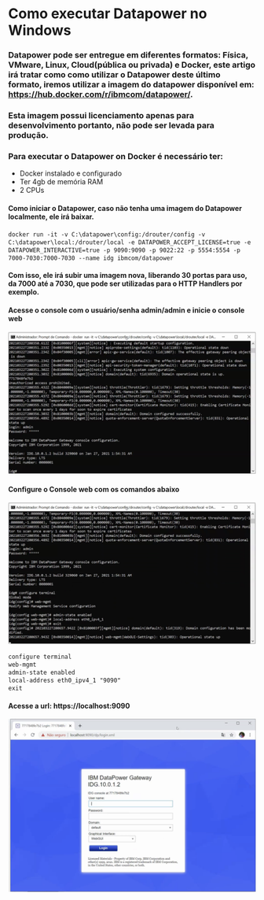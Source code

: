 # Como executar Datapower no Windows

### Datapower pode ser entregue em diferentes formatos: Física, VMware, Linux, Cloud(pública ou privada) e Docker, este artigo irá tratar como como utilizar o Datapower deste último formato, iremos utilizar a imagem do datapower disponível em: https://hub.docker.com/r/ibmcom/datapower/.

### Esta imagem possui licenciamento apenas para desenvolvimento portanto, não pode ser levada para produção.

### Para executar o Datapower on Docker é necessário ter:

- Docker instalado e configurado
- Ter 4gb de memória RAM
- 2 CPUs

#### Como iniciar o Datapower, caso não tenha uma imagem do Datapower localmente, ele irá baixar.
```
docker run -it -v C:\datapower\config:/drouter/config -v C:\datapower\local:/drouter/local -e DATAPOWER_ACCEPT_LICENSE=true -e DATAPOWER_INTERACTIVE=true -p 9090:9090 -p 9022:22 -p 5554:5554 -p 7000-7030:7000-7030 --name idg ibmcom/datapower
```

#### Com isso, ele irá subir uma imagem nova, liberando 30 portas para uso, da 7000 até a 7030, que pode ser utilizadas para o HTTP Handlers por exemplo.


#### Acesse o console com o usuário/senha admin/admin e inicie o console web 
![image](images/loginTerminal.png) 

#### Configure o Console web com os comandos abaixo
![image](images/startWebMgmt.png) 
````
configure terminal
web-mgmt
admin-state enabled
local-address eth0_ipv4_1 "9090"
exit
````
#### Acesse a url: https://localhost:9090
![image](images/loginWin.png) 